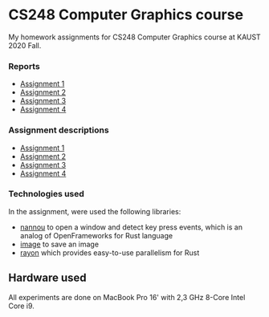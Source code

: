 # CS248 Computer Graphics course
My homework assignments for CS248 Computer Graphics course at KAUST 2020 Fall.

### Reports
- [Assignment 1](reports/assignment-1.md)
- [Assignment 2](reports/assignment-2.md)
- [Assignment 3](reports/assignment-3.md)
- [Assignment 4](reports/assignment-4.md)

### Assignment descriptions
- [Assignment 1](assignments/assignment-1.txt)
- [Assignment 2](assignments/assignment-2.txt)
- [Assignment 3](assignments/assignment-3.txt)
- [Assignment 4](assignments/assignment-4.txt)

### Technologies used
In the assignment, were used the following libraries:
- [nannou](http://nannou.cc/) to open a window and detect key press events, which is an analog of OpenFrameworks for Rust language
- [image](https://crates.io/crates/image) to save an image
- [rayon](https://crates.io/crates/rayon) which provides easy-to-use parallelism for Rust

## Hardware used
All experiments are done on MacBook Pro 16' with 2,3 GHz 8-Core Intel Core i9.
